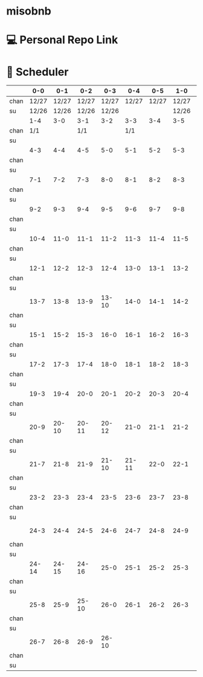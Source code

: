 # misobnb

# 💻 Personal Repo Link

# 📖 Scheduler
||0-0|0-1|0-2|0-3|0-4|0-5|1-0|1-1|1-2|1-3|
|---|--|--|--|--|--|--|--|--|--|--|
|chan|12/27|12/27|12/27|12/27|12/27|12/27|12/27|12/27|12/27|12/27|12/27|12/27|12/27|1/1|
|su|12/26|12/26|12/26|12/26|||12/26|||||||||
||1-4|3-0|3-1|3-2|3-3|3-4|3-5|3-6|4-0|4-1|4-2|
|chan|1/1||1/1||1/1|
|su|
||4-3|4-4|4-5|5-0|5-1|5-2|5-3|6-0|6-1|6-2|7-0|
|chan|
|su|
||7-1|7-2|7-3|8-0|8-1|8-2|8-3|8-4|8-5|8-6|8-7|8-8|9-0|9-1|
|chan|
|su|
||9-2|9-3|9-4|9-5|9-6|9-7|9-8|10-0|10-1|10-2|10-3|
|chan|
|su|
||10-4|11-0|11-1|11-2|11-3|11-4|11-5|11-6|11-7|11-8|12-0|
|chan|
|su|
||12-1|12-2|12-3|12-4|13-0|13-1|13-2|13-3|13-4|13-5|13-6|
|chan|
|su|
||13-7|13-8|13-9|13-10|14-0|14-1|14-2|14-3|14-4|14-5|15-0|
|chan|
|su|
||15-1|15-2|15-3|16-0|16-1|16-2|16-3|16-4|17-0|17-1|
|chan|
|su|
||17-2|17-3|17-4|18-0|18-1|18-2|18-3|19-0|19-1|19-2|
|chan|
|su|
||19-3|19-4|20-0|20-1|20-2|20-3|20-4|20-5|20-6|20-7|20-8|
|chan|
|su|
||20-9|20-10|20-11|20-12|21-0|21-1|21-2|21-3|21-4|21-5|21-6|
|chan|
|su|
||21-7|21-8|21-9|21-10|21-11|22-0|22-1|22-2|22-3|23-0|23-1|
|chan|
|su|
||23-2|23-3|23-4|23-5|23-6|23-7|23-8|23-9|24-0|24-1|24-2|
|chan|
|su|
||24-3|24-4|24-5|24-6|24-7|24-8|24-9|24-10|24-11|24-12|24-13|
|chan|
|su|
||24-14|24-15|24-16|25-0|25-1|25-2|25-3|25-4|25-5|25-6|25-7|
|chan|
|su|
||25-8|25-9|25-10|26-0|26-1|26-2|26-3|26-4|26-5|26-6|
|chan|
|su|
||26-7|26-8|26-9|26-10|
|chan|
|su|
